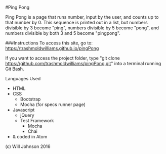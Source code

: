 #Ping Pong

Ping Pong is a page that runs number, input by the user, and counts up to that number by 0. This sequence is printed out in a list, but numbers divisible by 3 become "ping", numbers divisible by 5 become "pong", and numbers divisible by both 3 and 5 become "pingpong".

###Instructions
To access this site, go to: https://trashmoldwilliams.github.io/pingPong

If you want to access the project folder, type "git clone https://github.com/trashmoldwilliams/pingPong.git" into a terminal running Git Bash.

Languages Used
* HTML
* CSS
  * Bootstrap
  * Mocha (for specs runner page)
* Javascript
  * jQuery
  * Test Framework
    * Mocha
    * Chai
* & coded in Atom

(c) Will Johnson 2016
